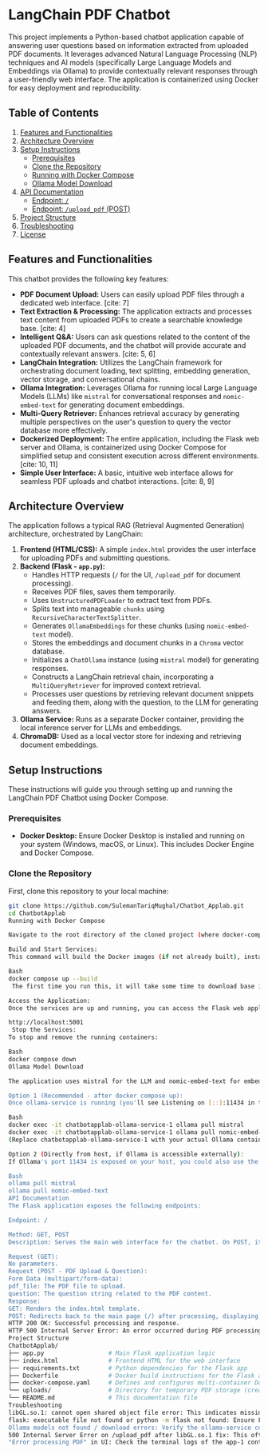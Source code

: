 # LangChain PDF Chatbot

This project implements a Python-based chatbot application capable of answering user questions based on information extracted from uploaded PDF documents. It leverages advanced Natural Language Processing (NLP) techniques and AI models (specifically Large Language Models and Embeddings via Ollama) to provide contextually relevant responses through a user-friendly web interface. The application is containerized using Docker for easy deployment and reproducibility.

## Table of Contents

1.  [Features and Functionalities](#features-and-functionalities)
2.  [Architecture Overview](#architecture-overview)
3.  [Setup Instructions](#setup-instructions)
    * [Prerequisites](#prerequisites)
    * [Clone the Repository](#clone-the-repository)
    * [Running with Docker Compose](#running-with-docker-compose)
    * [Ollama Model Download](#ollama-model-download)
4.  [API Documentation](#api-documentation)
    * [Endpoint: `/`](#endpoint-/)
    * [Endpoint: `/upload_pdf` (POST)](#endpoint-upload_pdf-post)
5.  [Project Structure](#project-structure)
6.  [Troubleshooting](#troubleshooting)
7.  [License](#license)

## Features and Functionalities

This chatbot provides the following key features:

* **PDF Document Upload:** Users can easily upload PDF files through a dedicated web interface. [cite: 7]
* **Text Extraction & Processing:** The application extracts and processes text content from uploaded PDFs to create a searchable knowledge base. [cite: 4]
* **Intelligent Q&A:** Users can ask questions related to the content of the uploaded PDF documents, and the chatbot will provide accurate and contextually relevant answers. [cite: 5, 6]
* **LangChain Integration:** Utilizes the LangChain framework for orchestrating document loading, text splitting, embedding generation, vector storage, and conversational chains.
* **Ollama Integration:** Leverages Ollama for running local Large Language Models (LLMs) like `mistral` for conversational responses and `nomic-embed-text` for generating document embeddings.
* **Multi-Query Retriever:** Enhances retrieval accuracy by generating multiple perspectives on the user's question to query the vector database more effectively.
* **Dockerized Deployment:** The entire application, including the Flask web server and Ollama, is containerized using Docker Compose for simplified setup and consistent execution across different environments. [cite: 10, 11]
* **Simple User Interface:** A basic, intuitive web interface allows for seamless PDF uploads and chatbot interactions. [cite: 8, 9]

## Architecture Overview

The application follows a typical RAG (Retrieval Augmented Generation) architecture, orchestrated by LangChain:

1.  **Frontend (HTML/CSS):** A simple `index.html` provides the user interface for uploading PDFs and submitting questions.
2.  **Backend (Flask - `app.py`):**
    * Handles HTTP requests (`/` for the UI, `/upload_pdf` for document processing).
    * Receives PDF files, saves them temporarily.
    * Uses `UnstructuredPDFLoader` to extract text from PDFs.
    * Splits text into manageable `chunks` using `RecursiveCharacterTextSplitter`.
    * Generates `OllamaEmbeddings` for these chunks (using `nomic-embed-text` model).
    * Stores the embeddings and document chunks in a `Chroma` vector database.
    * Initializes a `ChatOllama` instance (using `mistral` model) for generating responses.
    * Constructs a LangChain retrieval chain, incorporating a `MultiQueryRetriever` for improved context retrieval.
    * Processes user questions by retrieving relevant document snippets and feeding them, along with the question, to the LLM for generating answers.
3.  **Ollama Service:** Runs as a separate Docker container, providing the local inference server for LLMs and embeddings.
4.  **ChromaDB:** Used as a local vector store for indexing and retrieving document embeddings.

## Setup Instructions

These instructions will guide you through setting up and running the LangChain PDF Chatbot using Docker Compose.

### Prerequisites

* **Docker Desktop:** Ensure Docker Desktop is installed and running on your system (Windows, macOS, or Linux). This includes Docker Engine and Docker Compose.

### Clone the Repository

First, clone this repository to your local machine:

````bash
git clone https://github.com/SulemanTariqMughal/Chatbot_Applab.git
cd ChatbotApplab
Running with Docker Compose

Navigate to the root directory of the cloned project (where docker-compose.yaml and Dockerfile are located).

Build and Start Services:
This command will build the Docker images (if not already built), install dependencies, and start both the Flask application and Ollama services.

Bash
docker compose up --build
 The first time you run this, it will take some time to download base images and install dependencies.

Access the Application:
Once the services are up and running, you can access the Flask web application in your browser:

http://localhost:5001
 Stop the Services:
To stop and remove the running containers:

Bash
docker compose down
Ollama Model Download

The application uses mistral for the LLM and nomic-embed-text for embeddings. The app service will attempt to pull these models automatically from the Ollama service when it starts. However, for a smoother first run, you can pre-pull them using the Ollama service's exposed port.

Option 1 (Recommended - after docker compose up):
Once ollama-service is running (you'll see Listening on [::]:11434 in the logs), you can run the following commands in a new terminal to pull the models:

Bash
docker exec -it chatbotapplab-ollama-service-1 ollama pull mistral
docker exec -it chatbotapplab-ollama-service-1 ollama pull nomic-embed-text
(Replace chatbotapplab-ollama-service-1 with your actual Ollama container name if it differs, you can find it with docker ps).

Option 2 (Directly from host, if Ollama is accessible externally):
If Ollama's port 11434 is exposed on your host, you could also use the Ollama CLI directly from your host if you have it installed:

Bash
ollama pull mistral
ollama pull nomic-embed-text
API Documentation
The Flask application exposes the following endpoints:

Endpoint: /

Method: GET, POST
Description: Serves the main web interface for the chatbot. On POST, it handles PDF uploads and question submissions. 

Request (GET):
No parameters.
Request (POST - PDF Upload & Question):
Form Data (multipart/form-data):
pdf_file: The PDF file to upload.
question: The question string related to the PDF content.
Response:
GET: Renders the index.html template.
POST: Redirects back to the main page (/) after processing, displaying the chatbot's response.
HTTP 200 OK: Successful processing and response.
HTTP 500 Internal Server Error: An error occurred during PDF processing or LLM interaction.
Project Structure
ChatbotApplab/
├── app.py                  # Main Flask application logic
├── index.html              # Frontend HTML for the web interface
├── requirements.txt        # Python dependencies for the Flask app
├── Dockerfile              # Docker build instructions for the Flask app
├── docker-compose.yaml     # Defines and configures multi-container Docker application
└── uploads/                # Directory for temporary PDF storage (created by Dockerfile)
└── README.md               # This documentation file
Troubleshooting
libGL.so.1: cannot open shared object file error: This indicates missing system-level graphics libraries. Ensure libgl1-mesa-glx and poppler-utils (and potentially tesseract-ocr) are correctly installed in your Dockerfile via apt-get install. Remember to docker compose up --build after modifying the Dockerfile.
flask: executable file not found or python -m flask not found: Ensure Flask is in your requirements.txt and you've run docker compose up --build to re-install Python dependencies.
Ollama models not found / download errors: Verify the ollama-service container is running (docker ps) and that you've pulled the mistral and nomic-embed-text models as described in the Ollama Model Download section. Check Ollama container logs for more details.
500 Internal Server Error on /upload_pdf after libGL.so.1 fix: This often points to issues with unstructured not having its full dependencies for PDF parsing. Ensure unstructured[pdf] is in your requirements.txt and rebuild. Also, consider adding tesseract-ocr to your Dockerfile for scanned PDFs.
"Error processing PDF" in UI: Check the terminal logs of the app-1 container for the detailed Python traceback, which will pinpoint the exact line of code causing the issue.
